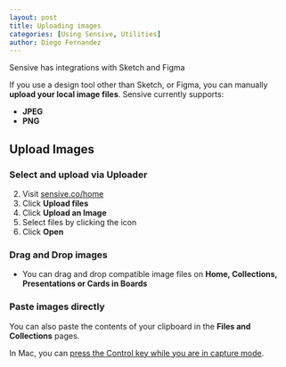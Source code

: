 ```yaml
---
layout: post
title: Uploading images
categories: [Using Sensive, Utilities]
author: Diego Fernandez
---
```


Sensive has integrations with Sketch and Figma

If you use a design tool other than Sketch, or Figma, you can manually **upload your local image files**. Sensive currently supports:
- **JPEG**
- **PNG**

## Upload Images

### Select and upload via Uploader
2. Visit [sensive.co/home](https://app.sensive.co/home)
3. Click **Upload files**
4. Click **Upload an Image**
5. Select files by clicking the icon
6. Click **Open**

### Drag and Drop images
- You can drag and drop compatible image files on **Home, Collections, Presentations or Cards in Boards**

### Paste images directly
You can also paste the contents of your clipboard in the **Files and Collections** pages.

In Mac, you can [press the Control key while you are in capture mode](https://support.apple.com/en-us/HT201361).
